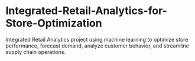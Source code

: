 # Integrated-Retail-Analytics-for-Store-Optimization
Integrated Retail Analytics project using machine learning to optimize store performance, forecast demand, analyze customer behavior, and streamline supply chain operations.

